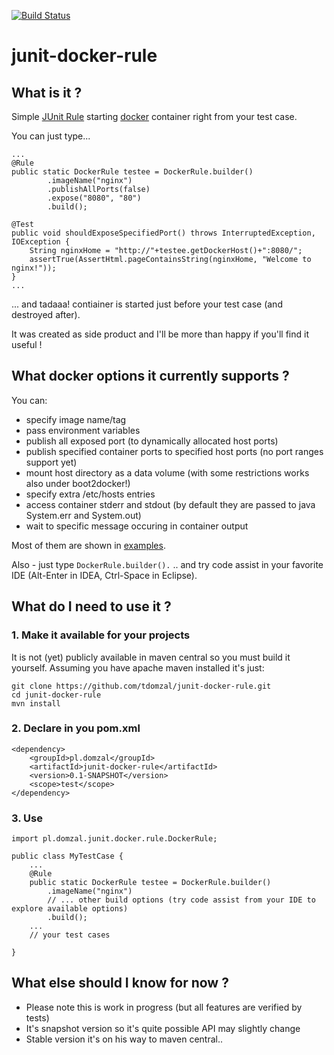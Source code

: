[![Build Status](https://travis-ci.org/tdomzal/junit-docker-rule.svg?branch=master)](https://travis-ci.org/tdomzal/junit-docker-rule)
# junit-docker-rule #

## What is it ? ##

Simple [JUnit Rule](https://github.com/junit-team/junit/wiki/Rules) starting [docker](https://www.docker.com/) container right from your test case.

You can just type...

    ...
	@Rule
    public static DockerRule testee = DockerRule.builder()
            .imageName("nginx")
            .publishAllPorts(false)
            .expose("8080", "80")
            .build();

    @Test
    public void shouldExposeSpecifiedPort() throws InterruptedException, IOException {
        String nginxHome = "http://"+testee.getDockerHost()+":8080/";
        assertTrue(AssertHtml.pageContainsString(nginxHome, "Welcome to nginx!"));
    }
	...

... and tadaaa! contiainer is started just before your test case (and destroyed after).

It was created as side product and I'll be more than happy if you'll find it useful ! 

## What docker options it currently supports ? ##

You can:

- specify image name/tag
- pass environment variables
- publish all exposed port (to dynamically allocated host ports)
- publish specified container ports to specified host ports (no port ranges support yet)
- mount host directory as a data volume (with some restrictions works also under boot2docker!)
- specify extra /etc/hosts entries
- access container stderr and stdout (by default they are passed to java System.err and System.out)
- wait to specific message occuring in container output 

Most of them are shown in [examples](src/test/java/pl/domzal/junit/docker/rule/examples/).

Also - just type `DockerRule.builder().` .. and try code assist in your favorite IDE (Alt-Enter in IDEA, Ctrl-Space in Eclipse). 

## What do I need to use it ? ##

### 1. Make it available for your projects ###

It is not (yet) publicly available in maven central so you must build it yourself. Assuming you have apache maven installed it's just:

	git clone https://github.com/tdomzal/junit-docker-rule.git
	cd junit-docker-rule
	mvn install

### 2. Declare in you pom.xml ###

    <dependency>
        <groupId>pl.domzal</groupId>
        <artifactId>junit-docker-rule</artifactId>
        <version>0.1-SNAPSHOT</version>
		<scope>test</scope>
    </dependency>

### 3. Use ###

	import pl.domzal.junit.docker.rule.DockerRule;

	public class MyTestCase {
		...
		@Rule
		public static DockerRule testee = DockerRule.builder()
            .imageName("nginx")
            // ... other build options (try code assist from your IDE to explore available options)
            .build();
		...
		// your test cases

	}
	

## What else should I know for now ? ##

- Please note this is work in progress (but all features are verified by tests)
- It's snapshot version so it's quite possible API may slightly change
- Stable version it's on his way to maven central..
